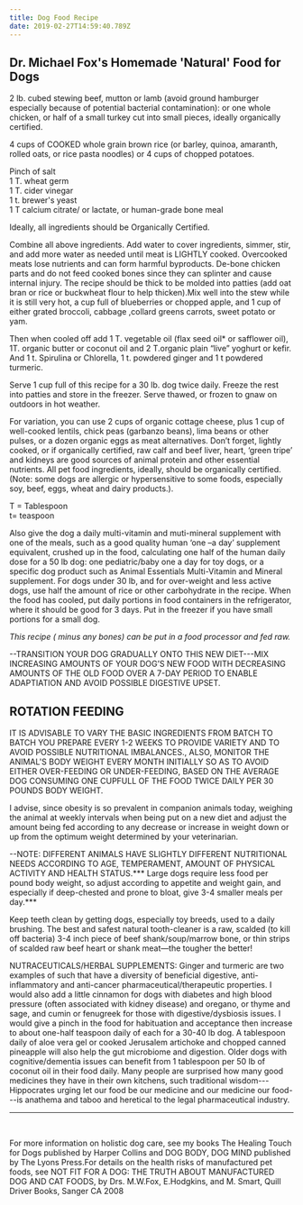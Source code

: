 ```yaml
---
title: Dog Food Recipe
date: 2019-02-27T14:59:40.789Z
---
```

## Dr. Michael Fox's Homemade 'Natural' Food for Dogs

2 lb. cubed stewing beef, mutton or lamb (avoid ground hamburger especially because of potential bacterial contamination): or one whole chicken, or half of a small turkey cut into small pieces, ideally organically certified.

4 cups of COOKED whole grain brown rice (or barley, quinoa, amaranth, rolled oats, or rice pasta noodles) or 4 cups of chopped potatoes.

Pinch of salt\
1 T. wheat germ\
1 T. cider vinegar\
1 t. brewer's yeast\
1 T calcium citrate/ or lactate, or human-grade bone meal

Ideally, all ingredients should be Organically Certified.

Combine all above ingredients. Add water to cover ingredients, simmer, stir, and add more water as needed until meat is LIGHTLY cooked.  Overcooked meats lose nutrients and can form harmful byproducts. De-bone chicken parts and do not feed cooked bones since they can splinter and cause internal injury. The recipe should be thick to be molded into patties (add oat bran or rice or buckwheat flour to help thicken).Mix well into the stew while it is still very hot, a cup full of blueberries or chopped apple, and 1 cup of either grated broccoli, cabbage ,collard greens carrots, sweet potato or yam.

Then when cooled off add 1 T. vegetable oil (flax seed oil* or safflower oil), 1T. organic butter or coconut oil and 2 T.organic plain “live” yoghurt or kefir. And 1 t. Spirulina or Chlorella, 1 t. powdered ginger and 1 t powdered turmeric.

Serve 1 cup full of this recipe for a 30 lb. dog twice daily. Freeze the rest into patties and store in the freezer. Serve thawed, or frozen to gnaw on outdoors in hot weather.

For variation, you can use 2 cups of organic cottage cheese, plus 1 cup of well-cooked lentils, chick peas (garbanzo beans), lima beans or other pulses, or a dozen organic eggs as meat alternatives. Don’t forget, lightly cooked, or if organically certified, raw calf and beef liver, heart, ‘green tripe’ and kidneys are good sources of animal protein and other essential nutrients. All pet food ingredients, ideally, should be organically certified. (Note: some dogs are allergic or hypersensitive to some foods, especially soy, beef, eggs, wheat and dairy products.).

T = Tablespoon\
t= teaspoon

Also give the dog a daily multi-vitamin and muti-mineral supplement with one of the meals, such as a good quality human ‘one –a day’ supplement equivalent, crushed up in the food, calculating one half of the human daily dose for a 50 lb dog: one pediatric/baby one a day for toy dogs, or a specific dog product such as Animal Essentials Multi-Vitamin and Mineral supplement. For dogs under 30 lb, and for over-weight and less active dogs, use half the amount of rice or other carbohydrate in the recipe. When the food has cooled, put daily portions in food containers in the refrigerator, where it should be good for 3 days. Put in the freezer if you have small portions for a small dog.

_This recipe ( minus any bones) can be put in a food processor and fed raw._

\--TRANSITION YOUR DOG GRADUALLY ONTO THIS NEW DIET---MIX INCREASING AMOUNTS OF YOUR DOG’S NEW FOOD WITH DECREASING AMOUNTS OF THE OLD FOOD OVER A 7-DAY PERIOD TO ENABLE ADAPTIATION AND AVOID POSSIBLE DIGESTIVE UPSET.

## ROTATION FEEDING

IT IS ADVISABLE TO VARY THE BASIC INGREDIENTS FROM BATCH TO BATCH YOU PREPARE EVERY 1-2 WEEKS TO PROVIDE VARIETY AND TO AVOID POSSIBLE NUTRITIONAL IMBALANCES., ALSO, MONITOR THE ANIMAL'S BODY WEIGHT EVERY MONTH INITIALLY SO AS TO AVOID EITHER OVER-FEEDING OR UNDER-FEEDING, BASED ON THE AVERAGE DOG CONSUMING ONE CUPFULL OF THE FOOD TWICE DAILY PER 30 POUNDS BODY WEIGHT.

I advise, since obesity is so prevalent in companion animals today, weighing the animal at weekly intervals when being put on a new diet and adjust the amount being fed according to any decrease or increase in weight down or up from the optimum weight determined by your veterinarian.

\--NOTE: DIFFERENT ANIMALS HAVE SLIGHTLY DIFFERENT NUTRITIONAL NEEDS ACCORDING TO AGE, TEMPERAMENT, AMOUNT OF PHYSICAL ACTIVITY AND HEALTH STATUS.\*\*\* Large dogs require less food per pound body weight, so adjust according to appetite and weight gain, and especially if deep-chested and prone to bloat, give 3-4 smaller meals per day.\*\*\*

Keep teeth clean by getting dogs, especially toy breeds, used to a daily brushing. The best and safest natural tooth-cleaner is a raw, scalded (to kill off bacteria) 3-4 inch piece of beef shank/soup/marrow bone, or thin strips of scalded raw beef heart or shank meat—the tougher the better!

NUTRACEUTICALS/HERBAL SUPPLEMENTS: Ginger and turmeric are two examples of such that have a diversity of beneficial digestive, anti-inflammatory and anti-cancer pharmaceutical/therapeutic properties. I would also add a little cinnamon for dogs with diabetes and high blood pressure (often associated with kidney disease) and oregano, or thyme and sage, and cumin or fenugreek for those with digestive/dysbiosis issues. I would give a pinch in the food for habituation and acceptance then increase to about one-half teaspoon daily of each for a 30-40 lb dog. A tablespoon daily of aloe vera gel or cooked Jerusalem artichoke and chopped canned pineapple will also help the gut microbiome and digestion. Older dogs with cognitive/dementia issues can benefit from 1 tablespoon per 50 lb of coconut oil in their food daily. Many people are surprised how many good medicines they have in their own kitchens, such traditional wisdom---Hippocrates urging let our food be our medicine and our medicine our food---is anathema and taboo and heretical to the legal pharmaceutical industry.

<hr><br>

For more information on holistic dog care, see my books The Healing Touch for Dogs published by Harper Collins and DOG BODY, DOG MIND published by The Lyons Press.For details on the health risks of manufactured pet foods, see NOT FIT FOR A DOG: THE TRUTH ABOUT MANUFACTURED DOG AND CAT FOODS, by Drs. M.W.Fox, E.Hodgkins, and M. Smart, Quill Driver Books, Sanger CA 2008
